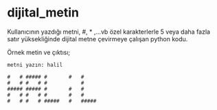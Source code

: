 # dijital_metin
Kullanıcının yazdığı metni, #, * ,...vb özel karakterlerle 5 veya daha fazla satır yüksekliğinde dijital metne çevirmeye çalışan python kodu.

Örnek metin ve çıktısı;

```
metni yazın: halil

#   # ##### #       #   #     
#   # #   # #           #     
##### ##### #       #   #     
#   # #   # #       #   #     
#   # #   # #####   #   #####
```
